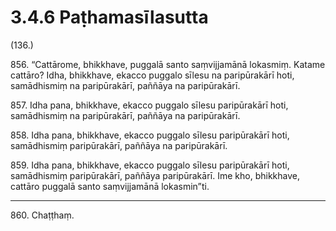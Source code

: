 # 3.4.6 Paṭhamasīlasutta

(136.)

856\. “Cattārome, bhikkhave, puggalā santo saṃvijjamānā lokasmiṃ. Katame cattāro? Idha, bhikkhave, ekacco puggalo sīlesu na paripūrakārī hoti, samādhismiṃ na paripūrakārī, paññāya na paripūrakārī.

857\. Idha pana, bhikkhave, ekacco puggalo sīlesu paripūrakārī hoti, samādhismiṃ na paripūrakārī, paññāya na paripūrakārī.

858\. Idha pana, bhikkhave, ekacco puggalo sīlesu paripūrakārī hoti, samādhismiṃ paripūrakārī, paññāya na paripūrakārī.

859\. Idha pana, bhikkhave, ekacco puggalo sīlesu paripūrakārī hoti, samādhismiṃ paripūrakārī, paññāya paripūrakārī. Ime kho, bhikkhave, cattāro puggalā santo saṃvijjamānā lokasmin”ti.

---

860\. Chaṭṭhaṃ.

